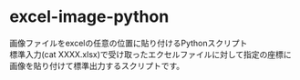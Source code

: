 # excel-image-python
画像ファイルをexcelの任意の位置に貼り付けるPythonスクリプト  
標準入力(cat XXXX.xlsx)で受け取ったエクセルファイルに対して指定の座標に画像を貼り付けて標準出力するスクリプトです。
